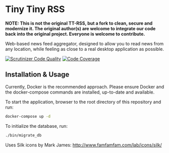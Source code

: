 Tiny Tiny RSS
=============

**NOTE: This is not the original TT-RSS, but a fork to clean, secure and modernize it. The original author(s) are welcome
to integrate our code back into the original project. Everyone is welcome to contribute.**

Web-based news feed aggregator, designed to allow you to read news from
any location, while feeling as close to a real desktop application as possible.

[![Scrutinizer Code Quality](https://scrutinizer-ci.com/g/codysnider/tt-rss/badges/quality-score.png?b=master)](https://scrutinizer-ci.com/g/codysnider/tt-rss/?branch=master)
[![Code Coverage](https://scrutinizer-ci.com/g/codysnider/tt-rss/badges/coverage.png?b=master)](https://scrutinizer-ci.com/g/codysnider/tt-rss/?branch=master)

## Installation & Usage

Currently, Docker is the recommended approach. Please ensure Docker and the docker-compose commands are installed, up-to-date and available.

To start the application, browser to the root directory of this repository and run:
```bash
docker-compose up -d
```

To initialize the database, run:
```bash
./bin/migrate_db
```

Uses Silk icons by Mark James: http://www.famfamfam.com/lab/icons/silk/
